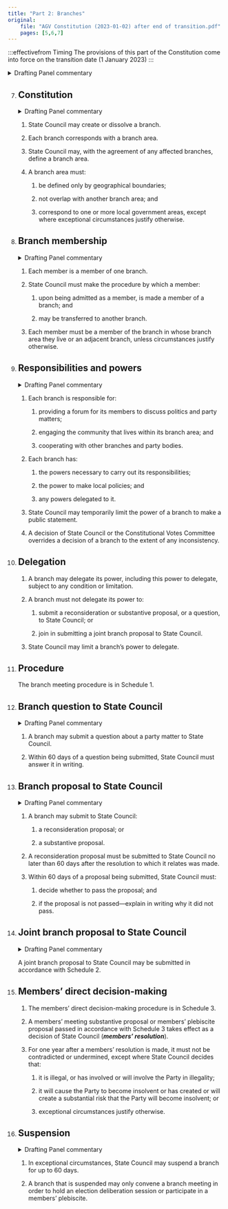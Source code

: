```yaml
---
title: "Part 2: Branches"
original:
    file: "AGV Constitution (2023-01-02) after end of transition.pdf"
    pages: [5,6,7]
---
```


:::effectivefrom Timing
The provisions of this part of the Constitution come into force
on the transition date (1 January 2023)
:::


<details>

<summary>Drafting Panel commentary</summary>

<u>At a glance</u>

* Provides for the establishment and geographic definition of branches.

* Provides for members to be branch members.

* Sets out branch responsibilities and powers.

* Empowers branches to delegate their powers.

* Provides ways for branches to hold State Council to account, including the
  power to make joint branch proposals leading to a possible members’ meeting
  and members’ plebiscite.

* Provides for the suspension of branches.

* [Schedule 1](./schedule-01-branch-meeting-procedure.md) provides Branch meeting procedures.

<u>Summary and Explanation</u>

This part largely reflects the current arrangements, with the exception that some of the
administrative and office-bearer requirements in the current Constitution have been
removed. For example, a small branch might choose to have only a
Convenor/Secretary, or a ‘Coordinator’, rather than having the full suite of office bearer
positions.

State Council retains the power to establish and disestablish branches but would now
require the agreement of the relevant branches to redefine a branch area. The default
position is that a branch must be defined by local government boundaries (clause 7(4)
(c)).

Clause 8 defines branch membership, which is essentially unchanged but is clarified.

Clause 9 sets out the powers of branches, including powers to make local policies and
engage with the community. Branch decisions are subject to contrary State Council
decisions, and State Council may, but only temporarily, suspend the power of a branch
to make public statements.

Clause 12 adds a new power for branches to formally submit a question to State
Council and receive an answer within 60 days.

Clause 13 creates new powers for branches to propose a reconsideration proposal – to
propose to State Council that it rescind a State Council or senior party body decision
they don’t like. A branch can also forward a substantive proposal. If they do this, State
Council must consider what they have put forward, and if State Council does not agree,
it must explain why in writing. State Council can adopt a reconsideration proposal by a
simple majority.

An example of a reconsideration-proposal in practice is:

<subclause-letters>

1. State Council decides by consensus in June to establish a Committee on Rural Policy;

2. North-East Victoria Branch moves a reconsideration proposal in July because it thinks its voice was not
   heard, and this new Committee will undermine the role of the Country Greens Network;

3. State Council, at its August meeting is divided, but votes 8 to 7 in favour of
  rescinding its earlier decision so it can consider the matter further;
  
4. any further decision is made in the ordinary way.

</subclause-letters>

This makes it easier for branches to have the State Council reconsider a matter when it
may not have heard directly from a branch at an earlier meeting.

Clause 16 allows the State Council to suspend a branch, but only in exceptional
circumstances and only for 60 days.

</details>

7. ## Constitution

    <details><summary>Drafting Panel commentary</summary>
    State Council retains the power to establish and disestablish branches but would now
    require the agreement of the relevant branches to redefine a branch area. The default
    position is that a branch must be defined by local government boundaries (clause 7(4)
    (c)).
    </details>

    1.  State Council may create or dissolve a branch.

    2.  Each branch corresponds with a branch area.

    3.  State Council may, with the agreement of any affected
        branches, define a branch area.

    4.  A branch area must:

        <subclause-letters>

        1.  be defined only by geographical boundaries;

        2.  not overlap with another branch area; and

        3.  correspond to one or more local government areas, except
            where exceptional circumstances justify otherwise.

        </subclause-letters>

8. ## Branch membership

    <details><summary>Drafting Panel commentary</summary>
    Clause 8 defines branch membership, which is essentially unchanged but is clarified.
    </details>

    1.  Each member is a member of one branch.

    2.  State Council must make the procedure by which a member:

        <subclause-letters>

        1.  upon being admitted as a member, is made a member of a
            branch; and

        2.  may be transferred to another branch.

        </subclause-letters>

    3.  Each member must be a member of the branch in whose branch
        area they live or an adjacent branch, unless circumstances
        justify otherwise.

9. ## Responsibilities and powers

    <details><summary>Drafting Panel commentary</summary>
    Clause 9 sets out the powers of branches, including powers to make local policies and
    engage with the community. Branch decisions are subject to contrary State Council
    decisions, and State Council may, but only temporarily, suspend the power of a branch
    to make public statements.
    </details>

    1.  Each branch is responsible for:

        <subclause-letters>

        1.  providing a forum for its members to discuss politics
            and party matters;

        2.  engaging the community that lives within its branch
            area; and

        3.  cooperating with other branches and party bodies.

        </subclause-letters>

    2.  Each branch has:

        <subclause-letters>

        1.  the powers necessary to carry out its responsibilities;

        2.  the power to make local policies; and

        3.  any powers delegated to it.

        </subclause-letters>

    3.  State Council may temporarily limit the power of a branch to
        make a public statement.

    4.  A decision of State Council or the Constitutional Votes
        Committee overrides a decision of a branch to the extent of
        any inconsistency.

10. ## Delegation

    1.  A branch may delegate its power, including this power to
        delegate, subject to any condition or limitation.

    2.  A branch must not delegate its power to:

        <subclause-letters>

        1.  submit a reconsideration or substantive proposal, or a
            question, to State Council; or

        2.  join in submitting a joint branch proposal to State
            Council.

        </subclause-letters>

    3.  State Council may limit a branch’s power to delegate.

11. ## Procedure

    The branch meeting procedure is in Schedule 1.

12. ## Branch question to State Council

    <details><summary>Drafting Panel commentary</summary>
    Clause 12 adds a new power for branches to formally submit a question to State
    Council and receive an answer within 60 days.
    </details>

    1.  A branch may submit a question about a party matter to State
        Council.

    2.  Within 60 days of a question being submitted, State Council must
        answer it in writing.

13. ## Branch proposal to State Council

    <details><summary>Drafting Panel commentary</summary>
    Clause 13 creates new powers for branches to propose a reconsideration proposal – to
    propose to State Council that it rescind a State Council or senior party body decision
    they don’t like. A branch can also forward a substantive proposal. If they do this, State
    Council must consider what they have put forward, and if State Council does not agree,
    it must explain why in writing. State Council can adopt a reconsideration proposal by a
    simple majority.

    An example of a reconsideration-proposal in practice is:

    <subclause-letters>

    1. State Council decides by consensus in June to establish a Committee on Rural Policy;

    2. North-East Victoria Branch moves a reconsideration proposal in July because it thinks its voice was not
    heard, and this new Committee will undermine the role of the Country Greens Network;

    3. State Council, at its August meeting is divided, but votes 8 to 7 in favour of
    rescinding its earlier decision so it can consider the matter further;
    
    4. any further decision is made in the ordinary way.

    </subclause-letters>

    This makes it easier for branches to have the State Council reconsider a matter when it
    may not have heard directly from a branch at an earlier meeting.
    </details>

    1.  A branch may submit to State Council:

        <subclause-letters>

        1.  a reconsideration proposal; or

        2.  a substantive proposal.

        </subclause-letters>

    2.  A reconsideration proposal must be submitted to State Council no
        later than 60 days after the resolution to which it relates was
        made.

    3.  Within 60 days of a proposal being submitted, State Council
        must:

        <subclause-letters>

        1.  decide whether to pass the proposal; and

        2.  if the proposal is not passed—explain in writing why it did
            not pass.

        </subclause-letters>

14. ## Joint branch proposal to State Council

    <details><summary>Drafting Panel commentary</summary>
    Clause 2 on policy requires that party policy and the party strategy generally only be made by members through a participatory process, by consensus (or a 75% vote) of members participating. State Council can make a policy or the party strategy in urgent circumstances. The clause also reflects our existing hierarchy of national, state and local policies.
    </details>

    A joint branch proposal to State Council may be submitted in accordance
    with Schedule 2.

15. ## Members’ direct decision-making

    1.  The members’ direct decision-making procedure is in Schedule 3.

    2.  A members’ meeting substantive proposal or members’ plebiscite
        proposal passed in accordance with Schedule 3 takes effect as a
        decision of State Council (***members’ resolution***).

    3.  For one year after a members’ resolution is made, it must not be
        contradicted or undermined, except where State Council decides
        that:

        <subclause-letters>

        1.  it is illegal, or has involved or will involve the Party in
            illegality;

        2.  it will cause the Party to become insolvent or has created
            or will create a substantial risk that the Party will become
            insolvent; or

        3.  exceptional circumstances justify otherwise.

        </subclause-letters>

16. ## Suspension

    <details><summary>Drafting Panel commentary</summary>
    Clause 16 allows the State Council to suspend a branch, but only in exceptional
    circumstances and only for 60 days.
    </details>

    1.  In exceptional circumstances, State Council may suspend a branch
    for up to 60 days.

    2.  A branch that is suspended may only convene a branch meeting in
        order to hold an election deliberation session or participate in
        a members’ plebiscite.



